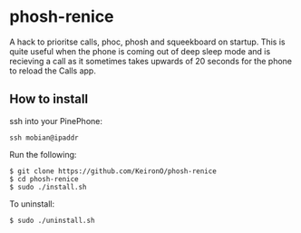 # phosh-renice

A hack to prioritse calls, phoc, phosh and squeekboard on startup. This is quite useful when the phone is coming out of deep sleep mode and is recieving a call as it sometimes takes upwards of 20 seconds for the phone to reload the Calls app.

## How to install

ssh into your PinePhone:

```
ssh mobian@ipaddr
```

Run the following:

```
$ git clone https://github.com/KeironO/phosh-renice
$ cd phosh-renice
$ sudo ./install.sh
```

To uninstall:
```
$ sudo ./uninstall.sh
```

